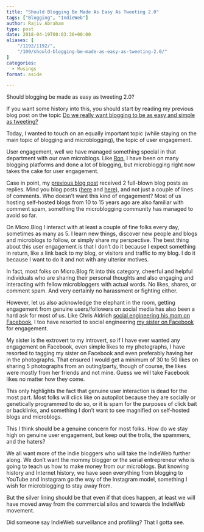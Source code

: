 ```yaml
---
title: "Should Blogging Be Made As Easy As Tweeting 2.0"
tags: ["Blogging", "IndieWeb"]
author: Rajiv Abraham
type: post
date: 2018-04-19T00:03:36+00:00
aliases: [
    "/1192/1192/",
    "/109/should-blogging-be-made-as-easy-as-tweeting-2.0/"
]
categories:
  - Musings
format: aside

---
```

Should blogging be made as easy as tweeting 2.0?

<p style="text-align: left;">
  If you want some history into this, you should start by reading my previous blog post on the topic <a href="https://abraham.uno/1122/1122/" target="_blank" rel="noopener">Do we really want blogging to be as easy and simple as tweeting?</a>
</p>

<p style="text-align: left;">
  Today, I wanted to touch on an equally important topic (while staying on the main topic of blogging and microblogging), the topic of user engagement.
</p>

<p style="text-align: left;">
  User engagement, well we have managed something special in that department with our own microblogs. Like <a href="http://micro.blog/ron" target="_blank" rel="noopener">Ron</a>, I have been on many blogging platforms and done a lot of blogging, but microblogging right now takes the cake for user engagement.
</p>

<p style="text-align: left;">
  Case in point, my <a href="https://abraham.uno/1122/1122/" target="_blank" rel="noopener">previous blog post</a> received 2 full-blown blog posts as replies. Mind you blog posts (<a href="https://matigo.ca/2018/04/17/yes-blogging-should-be-easy" target="_blank" rel="noopener">here</a> and <a href="https://simonwoods.net/2018/04/18/we-do-want-blogging-to-be-as-easy-and-simple-as-tweeting/" target="_blank" rel="noopener">here</a>), and not just a couple of lines of comments. Who doesn&#8217;t want this kind of engagement? Most of us hosting self-hosted blogs from 10 to 15 years ago are also familiar with comment spam, something the microblogging community has managed to avoid so far.
</p>

<p style="text-align: left;">
  On Micro.Blog I interact with at least a couple of fine folks every day, sometimes as many as 5. I learn new things, discover new people and blogs and microblogs to follow, or simply share my perspective. The best thing about this user engagement is that I don&#8217;t do it because I expect something in return, like a link back to my blog, or visitors and traffic to my blog. I do it because I want to do it and not with any ulterior motives.
</p>

<p style="text-align: left;">
  In fact, most folks on Micro.Blog fit into this category, cheerful and helpful individuals who are sharing their personal thoughts and also engaging and interacting with fellow microbloggers with actual words. No likes, shares, or comment spam. And very certainly no harassment or fighting either.
</p>

<p style="text-align: left;">
  However, let us also acknowledge the elephant in the room, getting engagement from genuine users/followers on social media has also been a hard ask for most of us. Like Chris Aldrich <a href="http://boffosocko.com/2017/07/11/the-facebook-algorithm-mom-problem/" target="_blank" rel="noopener">social engineering his mom on Facebook</a>, I too have resorted to social engineering <a href="https://www.facebook.com/padma.nela" target="_blank" rel="noopener">my sister on Facebook</a> for engagement.
</p>

<p style="text-align: left;">
  My sister is the extrovert to my introvert, so if I have ever wanted any engagement on Facebook, even simple likes to my photographs, I have resorted to tagging my sister on Facebook and even preferably having her in the photographs. That ensured I would get a minimum of 30 to 50 likes on sharing 5 photographs from an outing/party, though of course, the likes were mostly from her friends and not mine. Guess we will take Facebook likes no matter how they come.
</p>

<p style="text-align: left;">
  This only highlights the fact that genuine user interaction is dead for the most part. Most folks will click like on autopilot because they are socially or genetically programmed to do so, or it is spam for the purposes of click bait or backlinks, and something I don&#8217;t want to see magnified on self-hosted blogs and microblogs.
</p>

<p style="text-align: left;">
  This I think should be a genuine concern for most folks. How do we stay high on genuine user engagement, but keep out the trolls, the spammers, and the haters?
</p>

<p style="text-align: left;">
  We all want more of the indie bloggers who will take the IndieWeb further along. We don&#8217;t want the mommy blogger or the serial entrepreneur who is going to teach us how to make money from our microblogs. But knowing history and Internet history, we have seen everything from blogging to YouTube and Instagram go the way of the Instagram model, something I wish for microblogging to stay away from.
</p>

<p style="text-align: left;">
  But the silver lining should be that even if that does happen, at least we will have moved away from the commercial silos and towards the IndieWeb movement.
</p>

<p style="text-align: left;">
  Did someone say IndieWeb surveillance and profiling? That I gotta see.
</p>